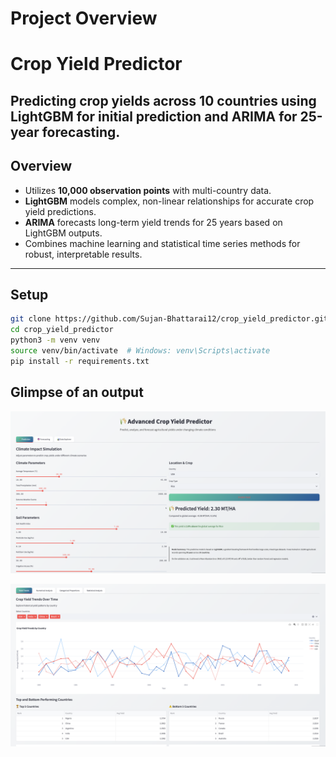 # Project Overview
# Crop Yield Predictor

Predicting crop yields across 10 countries using LightGBM for initial prediction and ARIMA for 25-year forecasting.
---
## Overview

- Utilizes **10,000 observation points** with multi-country data.
- **LightGBM** models complex, non-linear relationships for accurate crop yield predictions.
- **ARIMA** forecasts long-term yield trends for 25 years based on LightGBM outputs.
- Combines machine learning and statistical time series methods for robust, interpretable results.

---
## Setup

```bash
git clone https://github.com/Sujan-Bhattarai12/crop_yield_predictor.git
cd crop_yield_predictor
python3 -m venv venv
source venv/bin/activate  # Windows: venv\Scripts\activate
pip install -r requirements.txt
```

## Glimpse of an output

![EDA Plot](Output/prediction.png)

![EDA Plot](Output/EDA.png)
